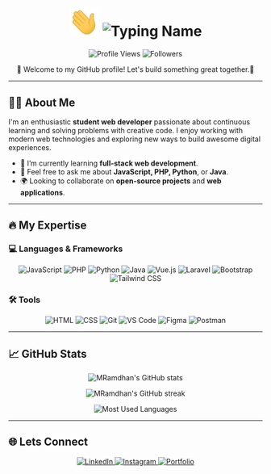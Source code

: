 <h1 align="center">
  <img src="https://raw.githubusercontent.com/ABSphreak/ABSphreak/master/gifs/Hi.gif" width="60px">
  <img src="https://readme-typing-svg.demolab.com?Archivo+Black&display=swap&weight=500&size=40&pause=1000&color=494CFF&random=false&width=435&lines=MRamdhan+Irawan" alt="Typing Name">
</h1>

<p align="center">
  <img src="https://komarev.com/ghpvc/?username=mramdhan&style=flat-square&color=blueviolet" alt="Profile Views">
  <img src="https://img.shields.io/github/followers/mramdhan?style=social" alt="Followers">
</p>

<p align="center">🚀 Welcome to my GitHub profile! Let's build something great together.🚀</p>

---

## 🙋‍♂️ About Me

I'm an enthusiastic **student web developer** passionate about continuous learning and solving problems with creative code. I enjoy working with modern web technologies and exploring new ways to build awesome digital experiences.

- 🌱 I’m currently learning **full-stack web development**.
- 💬 Feel free to ask me about **JavaScript, PHP, Python**, or **Java**.
- 🌍 Looking to collaborate on **open-source projects** and **web applications**.

---

## 🔥 My Expertise

### 💻 Languages & Frameworks
<p align="center">
  <img src="https://img.shields.io/badge/JavaScript-F7DF1E?style=flat-square&logo=javascript&logoColor=black" alt="JavaScript">
  <img src="https://img.shields.io/badge/PHP-777BB4?style=flat-square&logo=php&logoColor=white" alt="PHP">
  <img src="https://img.shields.io/badge/Python-3776AB?style=flat-square&logo=python&logoColor=white" alt="Python">
  <img src="https://img.shields.io/badge/Java-007396?style=flat-square&logo=java&logoColor=white" alt="Java">
  <img src="https://img.shields.io/badge/Vue.js-4FC08D?style=flat-square&logo=vue.js&logoColor=white" alt="Vue.js">
  <img src="https://img.shields.io/badge/Laravel-FF2D20?style=flat-square&logo=laravel&logoColor=white" alt="Laravel">
  <img src="https://img.shields.io/badge/Bootstrap-7952B3?style=flat-square&logo=bootstrap&logoColor=white" alt="Bootstrap">
  <img src="https://img.shields.io/badge/Tailwind_CSS-06B6D4?style=flat-square&logo=tailwind-css&logoColor=white" alt="Tailwind CSS">
</p>

### 🛠 Tools
<p align="center">
  <img src="https://img.shields.io/badge/HTML-E34F26?style=flat-square&logo=html5&logoColor=white" alt="HTML">
  <img src="https://img.shields.io/badge/CSS-1572B6?style=flat-square&logo=css3&logoColor=white" alt="CSS">
  <img src="https://img.shields.io/badge/Git-F05032?style=flat-square&logo=git&logoColor=white" alt="Git">
  <img src="https://img.shields.io/badge/VS_Code-007ACC?style=flat-square&logo=visual-studio-code&logoColor=white" alt="VS Code">
  <img src="https://img.shields.io/badge/Figma-F24E1E?style=flat-square&logo=figma&logoColor=white" alt="Figma">
  <img src="https://img.shields.io/badge/Postman-FF6C37?style=flat-square&logo=postman&logoColor=white" alt="Postman">
</p>

---

## 📈 GitHub Stats

<p align="center">
  <img src="https://github-readme-stats.vercel.app/api?username=mramdhan&show_icons=true&theme=radical&hide_border=true" alt="MRamdhan's GitHub stats">
</p>

<p align="center">
  <img src="https://github-readme-streak-stats.herokuapp.com/?user=mramdhan&theme=radical&hide_border=true" alt="MRamdhan's GitHub streak">
</p>

<p align="center">
  <img src="https://github-readme-stats.vercel.app/api/top-langs/?username=mramdhan&layout=compact&theme=radical&hide_border=true" alt="Most Used Languages">
</p>

---

## 🌐 Lets Connect

<p align="center">
  <a href="https://www.linkedin.com/in/mochamad-ramdhan-irawan/">
    <img src="https://img.shields.io/badge/LinkedIn-0A66C2?style=flat-square&logo=linkedin&logoColor=white" alt="LinkedIn">
  </a>
  <a href="https://www.instagram.com/mramdhan_dani/">
    <img src="https://img.shields.io/badge/Instagram-E4405F?style=flat-square&logo=instagram&logoColor=white" alt="Instagram">
  </a>
  <a href="https://mramdhan.github.io/Portfolio-V2/">
    <img src="https://img.shields.io/badge/Portfolio-000000?style=flat-square&logo=about-dot-me&logoColor=white" alt="Portfolio">
  </a>
</p>
